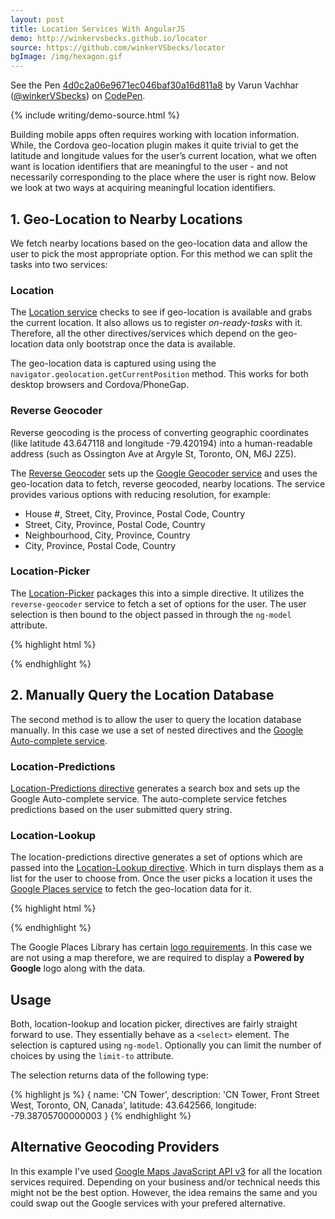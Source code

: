 ```yaml
---
layout: post
title: Location Services With AngularJS
demo: http://winkervsbecks.github.io/locator
source: https://github.com/winkerVSbecks/locator
bgImage: /img/hexagon.gif
---
```


<p data-height="600" data-theme-id="7569" data-slug-hash="4d0c2a06e9671ec046baf30a16d811a8" data-default-tab="result" data-user="winkerVSbecks" class='codepen'>See the Pen <a href='http://codepen.io/winkerVSbecks/pen/4d0c2a06e9671ec046baf30a16d811a8/'>4d0c2a06e9671ec046baf30a16d811a8</a> by Varun Vachhar (<a href='http://codepen.io/winkerVSbecks'>@winkerVSbecks</a>) on <a href='http://codepen.io'>CodePen</a>.</p>
<script async src="//codepen.io/assets/embed/ei.js"></script>

{% include writing/demo-source.html %}

Building mobile apps often requires working with location information. While, the Cordova geo-location plugin makes it quite trivial to get the latitude and longitude values for the user’s current location, what we often want is location identifiers that are meaningful to the user - and not necessarily corresponding to the place where the user is right now. Below we look at two ways at acquiring meaningful location identifiers.

<!--more-->

## 1. Geo-Location to Nearby Locations
We fetch nearby locations based on the geo-location data and allow the user to pick the most appropriate option. For this method we can split the tasks into two services:

### Location
The  [Location service](https://github.com/winkerVSbecks/locator/blob/master/src/location-picker/services/location.js) checks to see if geo-location is available and grabs the current location. It also allows us to register *on-ready-tasks* with it. Therefore, all the other directives/services which depend on the geo-location data only bootstrap once the data is available.

The geo-location data is captured using using the `navigator.geolocation.getCurrentPosition` method. This works for both desktop browsers and Cordova/PhoneGap.

### Reverse Geocoder
Reverse geocoding is the process of converting geographic coordinates (like latitude 43.647118 and longitude -79.420194) into a human-readable address (such as Ossington Ave at Argyle St, Toronto, ON, M6J 2Z5).

The  [Reverse Geocoder](https://github.com/winkerVSbecks/locator/blob/master/src/location-picker/services/reverse-geocoder.js) sets up the  [Google Geocoder service](https://developers.google.com/maps/documentation/javascript/reference#Geocoder) and uses the geo-location data to fetch, reverse geocoded, nearby locations. The service provides various options with reducing resolution, for example:

- House #, Street, City, Province, Postal Code, Country
- Street, City, Province, Postal Code, Country
- Neighbourhood, City, Province, Country
- City, Province, Postal Code, Country

### Location-Picker
The  [Location-Picker](https://github.com/winkerVSbecks/locator/blob/master/src/location-picker/directives/location-picker.js) packages this into a simple directive. It utilizes the `reverse-geocoder` service to fetch a set of options for the user. The user selection is then bound to the object passed in through the `ng-model` attribute.

{% highlight html %}
<!-- Requires access to the user's geo-location data -->
<location-picker
    ng-model="pickedLocation"
    limit-to="5"></location-picker>
{% endhighlight %}


## 2. Manually Query the Location Database
The second method is to allow the user to query the location database manually. In this case we use a set of nested directives and the  [Google Auto-complete service](https://developers.google.com/maps/documentation/javascript/examples/places-autocomplete).

### Location-Predictions
[Location-Predictions directive](https://github.com/winkerVSbecks/locator/blob/master/src/location-lookup/directives/location-predictions-directive.js) generates a search box and sets up the Google Auto-complete service. The auto-complete service fetches predictions based on the user submitted query string.

### Location-Lookup
The location-predictions directive generates a set of options which are passed into the  [Location-Lookup directive](https://github.com/winkerVSbecks/locator/blob/master/src/location-lookup/directives/location-lookup-directive.js). Which in turn displays them as a list for the user to choose from. Once the user picks a location it uses the  [Google Places service](https://developers.google.com/maps/documentation/javascript/places) to fetch the geo-location data for it.

{% highlight html %}
<!-- Requires user to enter a query -->
<location-lookup
    ng-model="lookedUpLocation"
    limit-to="4"></location-lookup>
{% endhighlight %}

The Google Places Library has certain  [logo requirements](https://developers.google.com/maps/documentation/javascript/places#LogoRequirements). In this case we are not using a map therefore, we are required to display a **Powered by Google** logo along with the data.

## Usage
Both, location-lookup and location picker, directives are fairly straight forward to use. They essentially behave as a `<select>` element. The selection is captured using `ng-model`. Optionally you can limit the number of choices by using the `limit-to` attribute.

The selection returns data of the following type:

{% highlight js %}
{
    name: 'CN Tower',
    description: 'CN Tower, Front Street West, Toronto, ON, Canada',
    latitude: 43.642566,
    longitude: -79.38705700000003
}
{% endhighlight %}

## Alternative Geocoding Providers
In this example I've used  [Google Maps JavaScript API v3](https://developers.google.com/maps/documentation/javascript) for all the location services required. Depending on your business and/or technical needs this might not be the best option. However, the idea remains the same and you could swap out the Google services with your prefered alternative.
